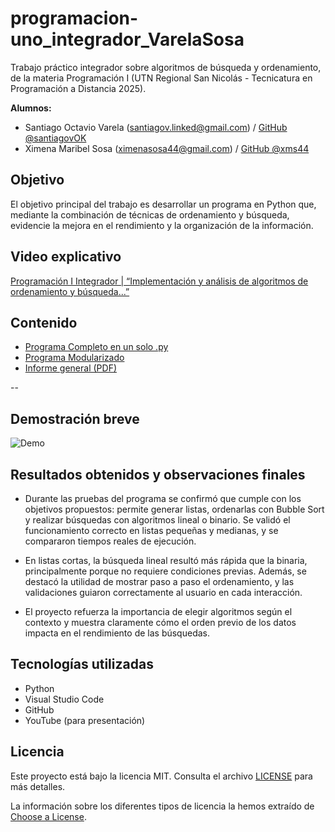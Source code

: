 # programacion-uno_integrador_VarelaSosa

Trabajo práctico integrador sobre algoritmos de búsqueda y ordenamiento, de la materia Programación I (UTN Regional San Nicolás - Tecnicatura en Programación a Distancia 2025).

**Alumnos:**
- Santiago Octavio Varela (santiagov.linked@gmail.com) / [GitHub @santiagovOK](https://github.com/santiagovOK) 
- Ximena Maribel Sosa (ximenasosa44@gmail.com) / [GitHub @xms44](https://github.com/xms44) 

## Objetivo

El objetivo principal del trabajo es desarrollar un programa en Python que, mediante la combinación de técnicas de ordenamiento y búsqueda, evidencie la mejora en el rendimiento y la organización de la información.


## Video explicativo

[Programación I Integrador | “Implementación y análisis de algoritmos de ordenamiento y búsqueda...”](https://youtu.be/F-snpfuKj84)


## Contenido

- [Programa Completo en un solo .py](./programacion-uno_integrador.py) 
- [Programa Modularizado](./src/main.py) 
- [Informe general (PDF)](./programacion-uno_integrador_VarelaSosa.pdf)

--

## Demostración breve

![Demo](./assets/demo.GIF)

## Resultados obtenidos y observaciones finales

- Durante las pruebas del programa se confirmó que cumple con los objetivos propuestos: permite generar listas, ordenarlas con Bubble Sort y realizar búsquedas con algoritmos lineal o binario. Se validó el funcionamiento correcto en listas pequeñas y medianas, y se compararon tiempos reales de ejecución.

- En listas cortas, la búsqueda lineal resultó más rápida que la binaria, principalmente porque no requiere condiciones previas. Además, se destacó la utilidad de mostrar paso a paso el ordenamiento, y las validaciones guiaron correctamente al usuario en cada interacción.

- El proyecto refuerza la importancia de elegir algoritmos según el contexto y muestra claramente cómo el orden previo de los datos impacta en el rendimiento de las búsquedas.

## Tecnologías utilizadas

- Python
- Visual Studio Code
- GitHub
- YouTube (para presentación)

## Licencia

Este proyecto está bajo la licencia MIT. Consulta el archivo [LICENSE](./LICENSE) para más detalles.

La información sobre los diferentes tipos de licencia la hemos extraído de [Choose a License](https://choosealicense.com/).
